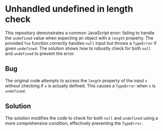 # Unhandled undefined in length check

This repository demonstrates a common JavaScript error: failing to handle the `undefined` value when expecting an object with a `length` property.  The provided `foo` function correctly handles `null` input but throws a `TypeError` if given `undefined`.  The solution shows how to robustly check for both `null` and `undefined` to prevent the error.

## Bug

The original code attempts to access the `length` property of the input `x` without checking if `x` is actually defined.  This causes a `TypeError` when `x` is `undefined`.

## Solution

The solution modifies the code to check for both `null` and `undefined` using a more comprehensive condition, effectively preventing the `TypeError`.